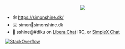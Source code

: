 <div align="center">
  <img src="https://avatars.githubusercontent.com/u/49069041?s=200&v=4">
</div>

- 🕸 https://simonshine.dk/
- ✉️ simon🤔simonshine.dk
- 💬 sshine@#diku on [Libera Chat](https://libera.chat/) IRC, or [SimpleX Chat](https://simplex.chat/contact#/?v=1&smp=smp%3A%2F%2FSkIkI6EPd2D63F4xFKfHk7I1UGZVNn6k1QWZ5rcyr6w%3D%40smp9.simplex.im%2FsuVfoH_dZ1gYSLvYzg5K6oHyqCNth1Yd%23%2F%3Fv%3D1%26dh%3DMCowBQYDK2VuAyEA4rAjJcmyrcDqjBOoqacLxZo1FSyAYiJ9wSFcm6-YjXc%253D%26srv%3Djssqzccmrcws6bhmn77vgmhfjmhwlyr3u7puw4erkyoosywgl67slqqd.onion)

[![StackOverflow](https://stackexchange.com/users/flair/84370.png)](https://stackexchange.com/users/84370/simon-shine)
